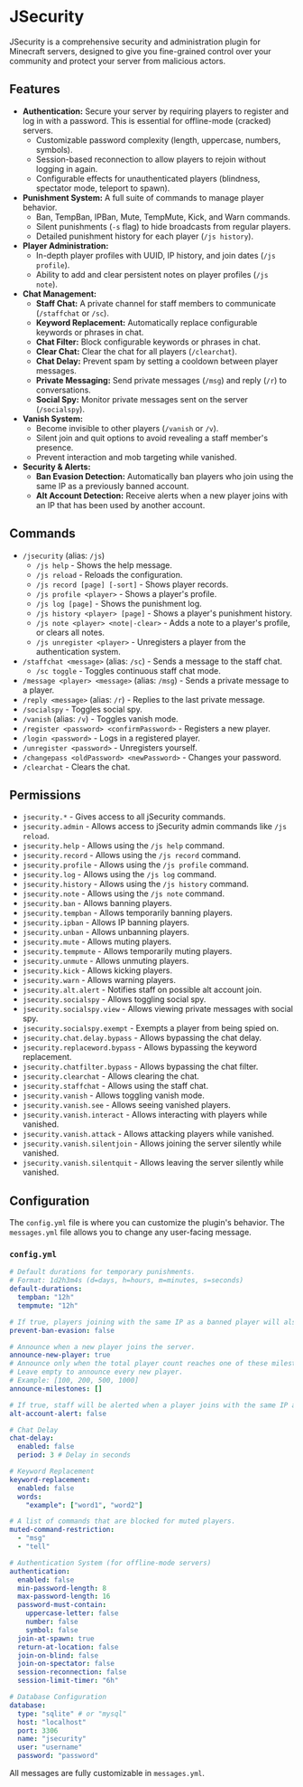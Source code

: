 # JSecurity

JSecurity is a comprehensive security and administration plugin for Minecraft servers, designed to give you fine-grained control over your community and protect your server from malicious actors.

## Features

-   **Authentication:** Secure your server by requiring players to register and log in with a password. This is essential for offline-mode (cracked) servers.
    -   Customizable password complexity (length, uppercase, numbers, symbols).
    -   Session-based reconnection to allow players to rejoin without logging in again.
    -   Configurable effects for unauthenticated players (blindness, spectator mode, teleport to spawn).
-   **Punishment System:** A full suite of commands to manage player behavior.
    -   Ban, TempBan, IPBan, Mute, TempMute, Kick, and Warn commands.
    -   Silent punishments (`-s` flag) to hide broadcasts from regular players.
    -   Detailed punishment history for each player (`/js history`).
-   **Player Administration:**
    -   In-depth player profiles with UUID, IP history, and join dates (`/js profile`).
    -   Ability to add and clear persistent notes on player profiles (`/js note`).
-   **Chat Management:**
    -   **Staff Chat:** A private channel for staff members to communicate (`/staffchat` or `/sc`).
    -   **Keyword Replacement:** Automatically replace configurable keywords or phrases in chat.
    -   **Chat Filter:** Block configurable keywords or phrases in chat.
    -   **Clear Chat:** Clear the chat for all players (`/clearchat`).
    -   **Chat Delay:** Prevent spam by setting a cooldown between player messages.
    -   **Private Messaging:** Send private messages (`/msg`) and reply (`/r`) to conversations.
    -   **Social Spy:** Monitor private messages sent on the server (`/socialspy`).
-   **Vanish System:**
    -   Become invisible to other players (`/vanish` or `/v`).
    -   Silent join and quit options to avoid revealing a staff member's presence.
    -   Prevent interaction and mob targeting while vanished.
-   **Security & Alerts:**
    -   **Ban Evasion Detection:** Automatically ban players who join using the same IP as a previously banned account.
    -   **Alt Account Detection:** Receive alerts when a new player joins with an IP that has been used by another account.

## Commands

-   `/jsecurity` (alias: `/js`)
    -   `/js help` - Shows the help message.
    -   `/js reload` - Reloads the configuration.
    -   `/js record [page] [-sort]` - Shows player records.
    -   `/js profile <player>` - Shows a player's profile.
    -   `/js log [page]` - Shows the punishment log.
    -   `/js history <player> [page]` - Shows a player's punishment history.
    -   `/js note <player> <note|-clear>` - Adds a note to a player's profile, or clears all notes.
    -   `/js unregister <player>` - Unregisters a player from the authentication system.
-   `/staffchat <message>` (alias: `/sc`) - Sends a message to the staff chat.
    -   `/sc toggle` - Toggles continuous staff chat mode.
-   `/message <player> <message>` (alias: `/msg`) - Sends a private message to a player.
-   `/reply <message>` (alias: `/r`) - Replies to the last private message.
-   `/socialspy` - Toggles social spy.
-   `/vanish` (alias: `/v`) - Toggles vanish mode.
-   `/register <password> <confirmPassword>` - Registers a new player.
-   `/login <password>` - Logs in a registered player.
-   `/unregister <password>` - Unregisters yourself.
-   `/changepass <oldPassword> <newPassword>` - Changes your password.
-   `/clearchat` - Clears the chat.

## Permissions

-   `jsecurity.*` - Gives access to all jSecurity commands.
-   `jsecurity.admin` - Allows access to jSecurity admin commands like `/js reload`.
-   `jsecurity.help` - Allows using the `/js help` command.
-   `jsecurity.record` - Allows using the `/js record` command.
-   `jsecurity.profile` - Allows using the `/js profile` command.
-   `jsecurity.log` - Allows using the `/js log` command.
-   `jsecurity.history` - Allows using the `/js history` command.
-   `jsecurity.note` - Allows using the `/js note` command.
-   `jsecurity.ban` - Allows banning players.
-   `jsecurity.tempban` - Allows temporarily banning players.
-   `jsecurity.ipban` - Allows IP banning players.
-   `jsecurity.unban` - Allows unbanning players.
-   `jsecurity.mute` - Allows muting players.
-   `jsecurity.tempmute` - Allows temporarily muting players.
-   `jsecurity.unmute` - Allows unmuting players.
-   `jsecurity.kick` - Allows kicking players.
-   `jsecurity.warn` - Allows warning players.
-   `jsecurity.alt.alert` - Notifies staff on possible alt account join.
-   `jsecurity.socialspy` - Allows toggling social spy.
-   `jsecurity.socialspy.view` - Allows viewing private messages with social spy.
-   `jsecurity.socialspy.exempt` - Exempts a player from being spied on.
-   `jsecurity.chat.delay.bypass` - Allows bypassing the chat delay.
-   `jsecurity.replaceword.bypass` - Allows bypassing the keyword replacement.
-   `jsecurity.chatfilter.bypass` - Allows bypassing the chat filter.
-   `jsecurity.clearchat` - Allows clearing the chat.
-   `jsecurity.staffchat` - Allows using the staff chat.
-   `jsecurity.vanish` - Allows toggling vanish mode.
-   `jsecurity.vanish.see` - Allows seeing vanished players.
-   `jsecurity.vanish.interact` - Allows interacting with players while vanished.
-   `jsecurity.vanish.attack` - Allows attacking players while vanished.
-   `jsecurity.vanish.silentjoin` - Allows joining the server silently while vanished.
-   `jsecurity.vanish.silentquit` - Allows leaving the server silently while vanished.

## Configuration

The `config.yml` file is where you can customize the plugin's behavior. The `messages.yml` file allows you to change any user-facing message.

### `config.yml`

```yaml
# Default durations for temporary punishments.
# Format: 1d2h3m4s (d=days, h=hours, m=minutes, s=seconds)
default-durations:
  tempban: "12h"
  tempmute: "12h"

# If true, players joining with the same IP as a banned player will also be banned.
prevent-ban-evasion: false

# Announce when a new player joins the server.
announce-new-player: true
# Announce only when the total player count reaches one of these milestones.
# Leave empty to announce every new player.
# Example: [100, 200, 500, 1000]
announce-milestones: []

# If true, staff will be alerted when a player joins with the same IP as another player.
alt-account-alert: false

# Chat Delay
chat-delay:
  enabled: false
  period: 3 # Delay in seconds

# Keyword Replacement
keyword-replacement:
  enabled: false
  words:
    "example": ["word1", "word2"]

# A list of commands that are blocked for muted players.
muted-command-restriction:
  - "msg"
  - "tell"

# Authentication System (for offline-mode servers)
authentication:
  enabled: false
  min-password-length: 8
  max-password-length: 16
  password-must-contain:
    uppercase-letter: false
    number: false
    symbol: false
  join-at-spawn: true
  return-at-location: false
  join-on-blind: false
  join-on-spectator: false
  session-reconnection: false
  session-limit-timer: "6h"

# Database Configuration
database:
  type: "sqlite" # or "mysql"
  host: "localhost"
  port: 3306
  name: "jsecurity"
  user: "username"
  password: "password"
```

All messages are fully customizable in `messages.yml`.